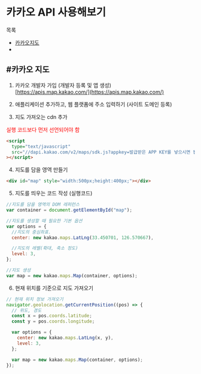 # 카카오 API 사용해보기

목록

- [카카오지도](#카카오지도)
- []()

## #카카오 지도

1. 카카오 개발자 가입 (개발자 등록 및 앱 생성)<br>
   [https://apis.map.kakao.com/](https://apis.map.kakao.com/)

2. 애플리케이션 추가하고, 웹 플랫폼에 주소 입력하기 (사이트 도메인 등록)

3. 지도 가져오는 cdn 추가

<span style="color:red">실행 코드보다 먼저 선언되어야 함</span>

```html
<script
  type="text/javascript"
  src="//dapi.kakao.com/v2/maps/sdk.js?appkey=발급받은 APP KEY를 넣으시면 됩니다."
></script>
```

4. 지도를 담을 영역 만들기<br>

```html
<div id="map" style="width:500px;height:400px;"></div>
```

5. 지도를 띄우는 코드 작성 (실행코드)

```js
//지도를 담을 영역의 DOM 레퍼런스
var container = document.getElementById("map");

//지도를 생성할 때 필요한 기본 옵션
var options = {
  //지도의 중심좌표.
  center: new kakao.maps.LatLng(33.450701, 126.570667),

  //지도의 레벨(확대, 축소 정도)
  level: 3,
};

//지도 생성
var map = new kakao.maps.Map(container, options);
```

6. 현재 위치를 기준으로 지도 가져오기

```js
// 현재 위치 정보 가져오기
navigator.geolocation.getCurrentPosition((pos) => {
  // 위도, 경도
  const x = pos.coords.latitude;
  const y = pos.coords.longitude;

  var options = {
    center: new kakao.maps.LatLng(x, y),
    level: 3,
  };

  var map = new kakao.maps.Map(container, options);
});
```

